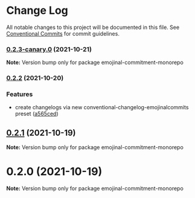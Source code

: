 # Change Log

All notable changes to this project will be documented in this file.
See [Conventional Commits](https://conventionalcommits.org) for commit guidelines.

### [0.2.3-canary.0](https://github.com/andyjy/emojinal-commitment/compare/v0.2.2...v0.2.3-canary.0) (2021-10-21)

**Note:** Version bump only for package emojinal-commitment-monorepo

### [0.2.2](https://github.com/andyjy/emojinal-commitment/compare/v0.2.1...v0.2.2) (2021-10-20)

### Features

- create changelogs via new conventional-changelog-emojinalcommits preset ([a565ced](https://github.com/andyjy/emojinal-commitment/commit/a565ceda0383a874feabf897aa31f7da5555ac0d))

## [0.2.1](https://github.com/andyjy/emojinal-commitment/compare/v0.2.0...v0.2.1) (2021-10-19)

**Note:** Version bump only for package emojinal-commitment-monorepo

# 0.2.0 (2021-10-19)

**Note:** Version bump only for package emojinal-commitment-monorepo

